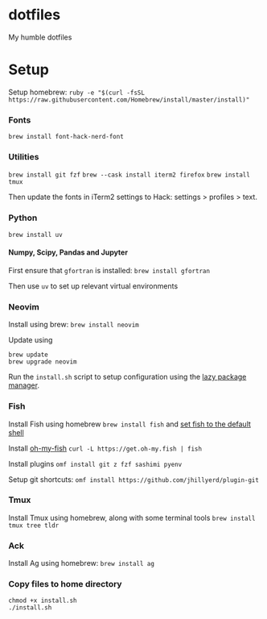 # dotfiles

My humble dotfiles

# Setup

Setup homebrew:
`ruby -e "$(curl -fsSL https://raw.githubusercontent.com/Homebrew/install/master/install)"`

### Fonts

`brew install font-hack-nerd-font`

### Utilities

`brew install git fzf`
`brew --cask install iterm2 firefox`
`brew install tmux`

Then update the fonts in iTerm2 settings to Hack: settings > profiles > text.

### Python

`brew install uv`

#### Numpy, Scipy, Pandas and Jupyter

First ensure that `gfortran` is installed:
`brew install gfortran`

Then use `uv` to set up relevant virtual environments


### Neovim

Install using brew:
`brew install neovim`

Update using
```
brew update
brew upgrade neovim
```

Run the `install.sh` script to setup configuration using the [lazy package manager](https://lazy.folke.io/).

### Fish

Install Fish using homebrew
`brew install fish`
and [set fish to the default shell](https://fishshell.com/docs/current/tutorial.html#switching-to-fish)

Install [oh-my-fish](https://github.com/oh-my-fish/oh-my-fish)
`curl -L https://get.oh-my.fish | fish`

Install plugins
`omf install git z fzf sashimi pyenv`

Setup git shortcuts:
`omf install https://github.com/jhillyerd/plugin-git`

### Tmux

Install Tmux using homebrew, along with some terminal tools
`brew install tmux tree tldr`



### Ack

Install Ag using homebrew:
`brew install ag`

### Copy files to home directory

```
chmod +x install.sh
./install.sh
```
